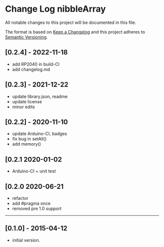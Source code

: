# Change Log nibbleArray

All notable changes to this project will be documented in this file.

The format is based on [Keep a Changelog](http://keepachangelog.com/)
and this project adheres to [Semantic Versioning](http://semver.org/).


## [0.2.4] - 2022-11-18
- add RP2040 in build-CI
- add changelog.md


## [0.2.3] - 2021-12-22
- update library.json, readme
- update license
- minor edits

## [0.2.2] - 2020-11-10
- update Arduino-CI, badges
- fix bug in setAll()
- add memory()

## [0.2.1   2020-01-02
-  Arduino-CI + unit test

## [0.2.0   2020-06-21
- refactor
- add #pragma once
- removed pre 1.0 support

----

## [0.1.0] - 2015-04-12
- initial version.

